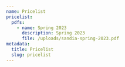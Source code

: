 ```yaml
---
name: Pricelist
pricelist:
  pdfs:
    - name: Spring 2023
      description: Spring 2023
      file: /uploads/sandia-spring-2023.pdf
metadata:
  title: Pricelist
  slug: pricelist
---
```

